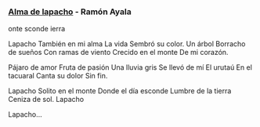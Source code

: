 ### [Alma de lapacho](https://www.youtube.com/watch?v=i-mwsUGBzI4) - Ramón Ayala

onte
sconde
ierra


Lapacho
También en mi alma
La vida
Sembró su color.
Un árbol
Borracho de sueños
Con ramas de viento
Crecido en el monte
De mi corazón.

Pájaro de amor
Fruta de pasión
Una lluvia gris
Se llevó de mí
El urutaú
En el tacuaral
Canta su dolor
Sin fin.

Lapacho
Solito en el monte
Donde el día esconde
Lumbre de la tierra
Ceniza de sol.
Lapacho

Lapacho...
